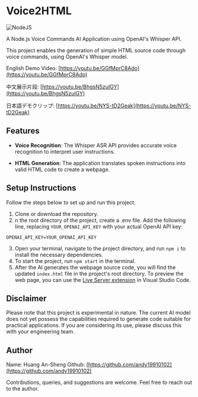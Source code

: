 # Voice2HTML

![NodeJS](https://img.shields.io/badge/node.js-6DA55F?style=for-the-badge&logo=node.js&logoColor=white)

A Node.js Voice Commands AI Application using OpenAI's Whisper API.

This project enables the generation of simple HTML source code through voice commands, using OpenAI's Whisper model.

English Demo Video: [https://youtu.be/GGfMprC8Ado](https://youtu.be/GGfMprC8Ado)

中文展示片段: [https://youtu.be/BhgsN5zuIGY](https://youtu.be/BhgsN5zuIGY)

日本語デモクリップ: [https://youtu.be/NYS-tD2Geak](https://youtu.be/NYS-tD2Geak)


## Features

- **Voice Recognition**: The Whisper ASR API provides accurate voice recognition to interpret user instructions.

- **HTML Generation**: The application translates spoken instructions into valid HTML code to create a webpage.

## Setup Instructions

Follow the steps below to set up and run this project:

1. Clone or download the repository.
2. n the root directory of the project, create a .env file. Add the following line, replacing `YOUR_OPENAI_API_KEY` with your actual OpenAI API key:
```
OPENAI_API_KEY=YOUR_OPENAI_API_KEY
```
3. Open your terminal, navigate to the project directory, and run `npm i` to install the necessary dependencies.
4. To start the project, run `npm start` in the terminal.
5. After the AI generates the webpage source code, you will find the updated `index.html` file in the project's root directory. To preview the web page, you can use the [Live Server extension](https://marketplace.visualstudio.com/items?itemName=ritwickdey.LiveServer) in Visual Studio Code.

## Disclaimer

Please note that this project is experimental in nature. The current AI model does not yet possess the capabilities required to generate code suitable for practical applications. If you are considering its use, please discuss this with your engineering team.

## Author

Name: Huang An-Sheng
Github: [https://github.com/andy19910102](https://github.com/andy19910102)

Contributions, queries, and suggestions are welcome. Feel free to reach out to the author.